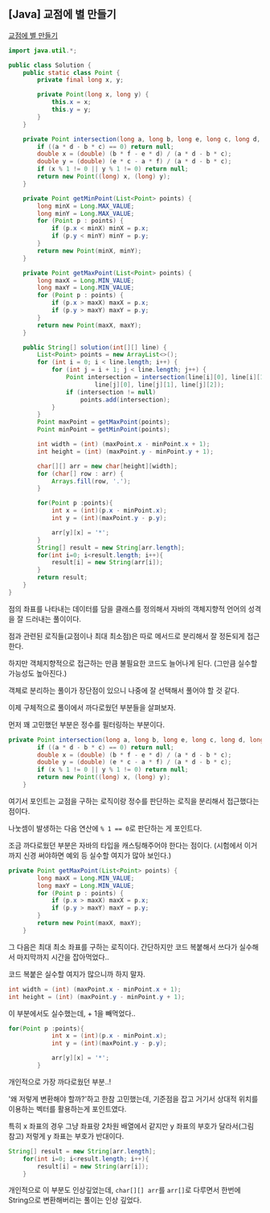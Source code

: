 ## [Java] 교점에 별 만들기

[교점에 별 만들기](https://school.programmers.co.kr/learn/courses/30/lessons/87377)

```java
import java.util.*;

public class Solution {
    public static class Point {
        private final long x, y;

        private Point(long x, long y) {
            this.x = x;
            this.y = y;
        }
    }

    private Point intersection(long a, long b, long e, long c, long d, long f) {
        if ((a * d - b * c) == 0) return null;
        double x = (double) (b * f - e * d) / (a * d - b * c);
        double y = (double) (e * c - a * f) / (a * d - b * c);
        if (x % 1 != 0 || y % 1 != 0) return null;
        return new Point((long) x, (long) y);
    }

    private Point getMinPoint(List<Point> points) {
        long minX = Long.MAX_VALUE;
        long minY = Long.MAX_VALUE;
        for (Point p : points) {
            if (p.x < minX) minX = p.x;
            if (p.y < minY) minY = p.y;
        }
        return new Point(minX, minY);
    }

    private Point getMaxPoint(List<Point> points) {
        long maxX = Long.MIN_VALUE;
        long maxY = Long.MIN_VALUE;
        for (Point p : points) {
            if (p.x > maxX) maxX = p.x;
            if (p.y > maxY) maxY = p.y;
        }
        return new Point(maxX, maxY);
    }

    public String[] solution(int[][] line) {
        List<Point> points = new ArrayList<>();
        for (int i = 0; i < line.length; i++) {
            for (int j = i + 1; j < line.length; j++) {
                Point intersection = intersection(line[i][0], line[i][1], line[i][2],
                        line[j][0], line[j][1], line[j][2]);
                if (intersection != null)
                    points.add(intersection);
            }
        }
        Point maxPoint = getMaxPoint(points);
        Point minPoint = getMinPoint(points);

        int width = (int) (maxPoint.x - minPoint.x + 1);
        int height = (int) (maxPoint.y - minPoint.y + 1);

        char[][] arr = new char[height][width];
        for (char[] row : arr) {
            Arrays.fill(row, '.');
        }

        for(Point p :points){
            int x = (int)(p.x - minPoint.x);
            int y = (int)(maxPoint.y - p.y);

            arr[y][x] = '*';
        }
        String[] result = new String[arr.length];
        for(int i=0; i<result.length; i++){
            result[i] = new String(arr[i]);
        }
        return result;
    }
}
```

점의 좌표를 나타내는 데이터를 담을 클래스를 정의해서 자바의 객체지향적 언어의 성격을 잘 드러내는 풀이이다.

점과 관련된 로직들(교점이나 최대 최소점)은 따로 메서드로 분리해서 잘 정돈되게 접근한다.

하지만 객체지향적으로 접근하는 만큼 불필요한 코드도 늘어나게 된다. (그만큼 실수할 가능성도 높아진다.)

객체로 분리하는 풀이가 장단점이 있으니 나중에 잘 선택해서 풀어야 할 것 같다.

이제 구체적으로 풀이에서 까다로웠던 부분들을 살펴보자.

먼저 꽤 고민했던 부분은 정수를 필터링하는 부분이다.

```java
private Point intersection(long a, long b, long e, long c, long d, long f) {
        if ((a * d - b * c) == 0) return null;
        double x = (double) (b * f - e * d) / (a * d - b * c);
        double y = (double) (e * c - a * f) / (a * d - b * c);
        if (x % 1 != 0 || y % 1 != 0) return null;
        return new Point((long) x, (long) y);
    }
```

여기서 포인트는 교점을 구하는 로직이랑 정수를 판단하는 로직을 분리해서 접근했다는 점이다. 

나눗셈이 발생하는 다음 연산에 `% 1 == 0`로 판단하는 게 포인트다.

조금 까다로웠던 부분은 자바의 타입을 캐스팅해주어야 한다는 점이다. (시험에서 이거까지 신경 써야하면 예외 등 실수할 여지가 많아 보인다.)

```java
private Point getMaxPoint(List<Point> points) {
        long maxX = Long.MIN_VALUE;
        long maxY = Long.MIN_VALUE;
        for (Point p : points) {
            if (p.x > maxX) maxX = p.x;
            if (p.y > maxY) maxY = p.y;
        }
        return new Point(maxX, maxY);
    }
```

그 다음은 최대 최소 좌표를 구하는 로직이다. 간단하지만 코드 복붙해서 쓰다가 실수해서 마지막까지 시간을 잡아먹었다..

코드 복붙은 실수할 여지가 많으니까 하지 말자.

```java
int width = (int) (maxPoint.x - minPoint.x + 1);
int height = (int) (maxPoint.y - minPoint.y + 1);
```

이 부분에서도 실수했는데, + 1을 빼먹었다..

```java
for(Point p :points){
            int x = (int)(p.x - minPoint.x);
            int y = (int)(maxPoint.y - p.y);

            arr[y][x] = '*';
        }
```

개인적으로 가장 까다로웠던 부분..!

'왜 저렇게 변환해야 할까?'하고 한참 고민했는데, 기준점을 잡고 거기서 상대적 위치를 이용하는 벡터를 활용하는게 포인트였다.

특히 x 좌표의 경우 그냥 좌표랑 2차원 배열에서 같지만 y 좌표의 부호가 달라서(그림 참고) 저렇게 y 좌표는 부호가 반대이다.

```java
String[] result = new String[arr.length];
    for(int i=0; i<result.length; i++){
        result[i] = new String(arr[i]);
    }
```

개인적으로 이 부분도 인상깊었는데, `char[][] arr`를 `arr[]`로 다루면서 한번에 String으로 변환해버리는 풀이는 인상 깊었다.